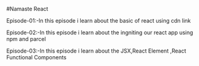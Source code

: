 #Namaste React

Episode-01:-In this episode i learn about the basic of react using cdn link

Episode-02:-In this episode i learn about the ingniting our react app using npm and parcel

Episode-03:-In this episode i learn about the JSX,React Element ,React Functional Components
